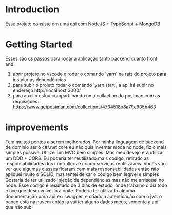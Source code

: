 # Introduction 
Esse projeto consiste em uma api com NodeJS + TypeScript + MongoDB
# Getting Started
Esses são os passos para rodar a aplicação tanto backend quanto front end.
1. abrir projeto no vscode e rodar o comando 'yarn' na raiz do projeto para instalar as dependências
2. para subir o projeto rodar o comando 'yarn start', a api irá subir no endereço http://localhost:3000/
3. para auxilio estou compartilhando uma collaction do postman com as requisições: https://www.getpostman.com/collections/4734518b8a79e905b463

# improvements
Tem muitos pontos a serem melhorados.
Por minha linguagem de backend de dominio ser o c#/.net core eu não quis inventar moda no node, fiz o mais simples possível
Utilizei um MVC bem simples. Mas meu desejo era utilizar um DDD + CQRS.
Eu poderia ter reutilizado mais código, retirado as responsabilidades dos controllers e criado serviços reutilizáveis.
Vocês vão ver que algumas classes ficaram com mais responsabilidades então não apliquei muito o SOLID, mas tentei deixar o código bem legível e simples
Gostaria de ter utilizado Injeção de dependências mas não me arrisquei no node.
Esse código é resultado de 3 dias de estudo, onde trabalho o dia todo e tive que desenvolve-lo a noite.
Poderia ter utilizado alguma documentação para api ex: swagger, e criado a autenticação com o jwt.
o banco esta na nuvem então já vai ter alguns dados meus, somente a api que não subi